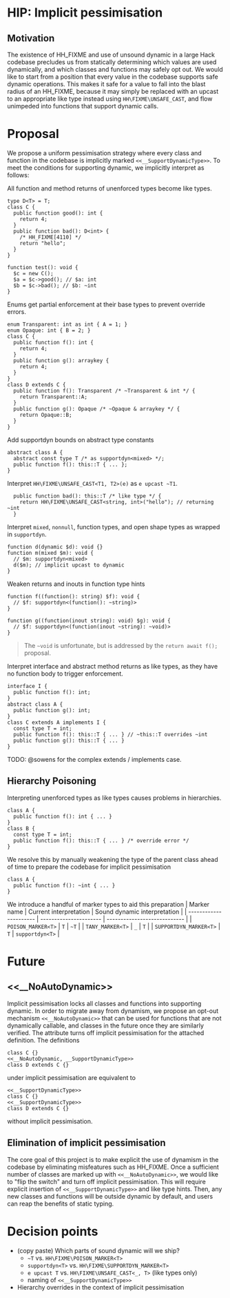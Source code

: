 # HIP: Implicit pessimisation

## Motivation

The existence of HH_FIXME and use of unsound dynamic in a large Hack codebase
precludes us from statically determining which values are used dynamically, and
which classes and functions may safely opt out. We would like to start from a
position that every value in the codebase supports safe dynamic operations. This
makes it safe for a value to fall into the blast radius of an HH_FIXME, because
it may simply be replaced with an upcast to an appropriate like type instead
using `HH\FIXME\UNSAFE_CAST`, and flow unimpeded into functions that support
dynamic calls.

# Proposal

We propose a uniform pessimisation strategy where every class and function in
the codebase is implicitly marked `<<__SupportDynamicType>>`. To meet the
conditions for supporting dynamic, we implicitly interpret as follows:

All function and method returns of unenforced types become like types.
```
type D<T> = T;
class C {
  public function good(): int {
    return 4;
  }
  public function bad(): D<int> {
    /* HH_FIXME[4110] */
    return "hello";
  }
}

function test(): void {
  $c = new C();
  $a = $c->good(); // $a: int
  $b = $c->bad(); // $b: ~int
}
```
Enums get partial enforcement at their base types to prevent override errors.
```
enum Transparent: int as int { A = 1; }
enum Opaque: int { B = 2; }
class C {
  public function f(): int {
    return 4;
  }
  public function g(): arraykey {
    return 4;
  }
}
class D extends C {
  public function f(): Transparent /* ~Transparent & int */ {
    return Transparent::A;
  }
  public function g(): Opaque /* ~Opaque & arraykey */ {
    return Opaque::B;
  }
}
```
Add supportdyn bounds on abstract type constants
```
abstract class A {
  abstract const type T /* as supportdyn<mixed> */;
  public function f(): this::T { ... };
}
```

Interpret `HH\FIXME\UNSAFE_CAST<T1, T2>(e)` as `e upcast ~T1`.
```
  public function bad(): this::T /* like type */ {
    return HH\FIXME\UNSAFE_CAST<string, int>("hello"); // returning ~int
  }
```

Interpret `mixed`, `nonnull`, function types, and open shape types as wrapped
in `supportdyn`.
```
function d(dynamic $d): void {}
function m(mixed $m): void {
  // $m: supportdyn<mixed>
  d($m); // implicit upcast to dynamic
}
```

Weaken returns and inouts in function type hints
```
function f((function(): string) $f): void {
  // $f: supportdyn<(function(): ~string)>
}

function g((function(inout string): void) $g): void {
  // $f: supportdyn<(function(inout ~string): ~void)>
}
```
> The `~void` is unfortunate, but is addressed by the `return await f();`
proposal.

Interpret interface and abstract method returns as like types, as they have no
function body to trigger enforcement.
```
interface I {
  public function f(): int;
}
abstract class A {
  public function g(): int;
}
class C extends A implements I {
  const type T = int;
  public function f(): this::T { ... } // ~this::T overrides ~int
  public function g(): this::T { ... }
}
```
TODO: @sowens for the complex extends / implements case.

## Hierarchy Poisoning

Interpreting unenforced types as like types causes problems in hierarchies.
```
class A {
  public function f(): int { ... }
}
class B {
  const type T = int;
  public function f(): this::T { ... } /* override error */
}
```
We resolve this by manually weakening the type of the parent class ahead of time
to prepare the codebase for implicit pessimisation
```
class A {
  public function f(): ~int { ... }
}
```
We introduce a handful of marker types to aid this preparation
| Marker name            | Current interpretation | Sound dynamic interpretation |
| ---------------------- | ---------------------- | ---------------------------- |
| `POISON_MARKER<T>`     | `T`                    | `~T`                         |
| `TANY_MARKER<T>`       | `_`                    | `T`                          |
| `SUPPORTDYN_MARKER<T>` | `T`                    | `supportdyn<T>`              |

# Future

## <<__NoAutoDynamic>>

Implicit pessimisation locks all classes and functions into supporting dynamic.
In order to migrate away from dynamism, we propose an opt-out mechanism `<<__NoAutoDynamic>>` that can be used for functions that are not dynamically
callable, and classes in the future once they are similarly verified. The
attribute turns off implicit pessimisation for the attached definition. The
definitions
```
class C {}
<<__NoAutoDynamic, __SupportDynamicType>>
class D extends C {}
```
under implicit pessimisation are equivalent to
```
<<__SupportDynamicType>>
class C {}
<<__SupportDynamicType>>
class D extends C {}
```
without implicit pessimisation.

## Elimination of implicit pessimisation

The core goal of this project is to make explicit the use of dynamism in the
codebase by eliminating misfeatures such as HH_FIXME. Once a sufficient number
of classes are marked up with `<<__NoAutoDynamic>>`, we would like to "flip the
switch" and turn off implicit pessimisation. This will require explicit
insertion of `<<__SupportDynamicType>>` and like type hints. Then, any new
classes and functions will be outside dynamic by default, and users can reap the
benefits of static typing.

# Decision points
- (copy paste) Which parts of sound dynamic will we ship?
  - `~T` vs. `HH\FIXME\POISON_MARKER<T>`
  - `supportdyn<T>` vs. `HH\FIXME\SUPPORTDYN_MARKER<T>`
  - `e upcast T` vs. `HH\FIXME\UNSAFE_CAST<_, T>` (like types only)
  - naming of `<<__SupportDynamicType>>`
- Hierarchy overrides in the context of implicit pessimisation
